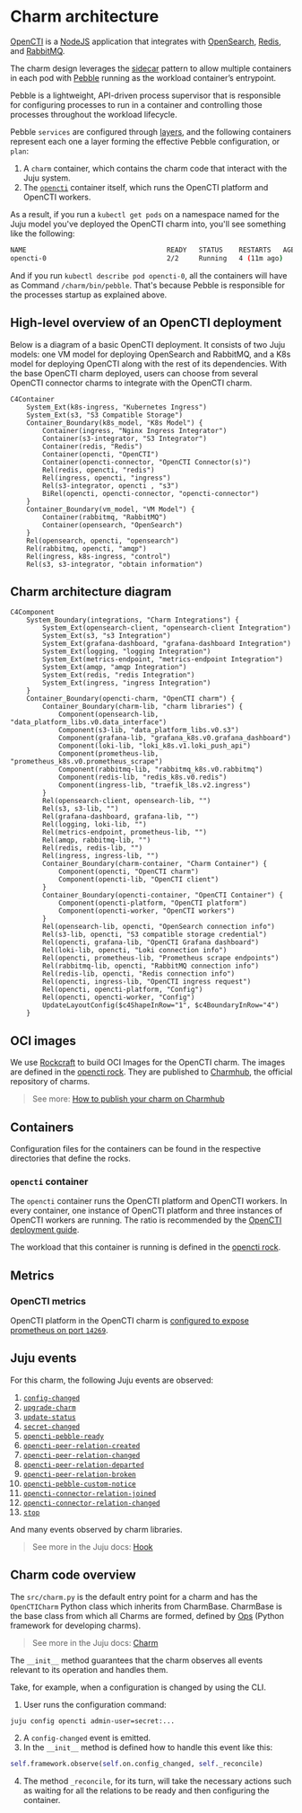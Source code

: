 # Charm architecture

[OpenCTI](https://filigran.io/solutions/open-cti/) is a 
[NodeJS](https://nodejs.org/en) application that integrates with 
[OpenSearch](https://opensearch.org/), [Redis](https://redis.io/), and 
[RabbitMQ](https://www.rabbitmq.com/).

The charm design leverages the [sidecar](https://kubernetes.io/blog/2015/06/the-distributed-system-toolkit-patterns/#example-1-sidecar-containers)
pattern to allow multiple containers in each pod with 
[Pebble](https://juju.is/docs/sdk/pebble) running as the workload container’s 
entrypoint.

Pebble is a lightweight, API-driven process supervisor that is responsible for
configuring processes to run in a container and controlling those
processes throughout the workload lifecycle.

Pebble `services` are configured through [layers](https://github.com/canonical/pebble#layer-specification), 
and the following containers represent each one a layer forming the effective 
Pebble configuration, or `plan`:

1. A `charm` container, which contains the charm code that interact with the Juju system.
2. The [`opencti`](https://filigran.io/solutions/open-cti/) container itself, which runs the OpenCTI platform and OpenCTI workers.

As a result, if you run a `kubectl get pods` on a namespace named for the Juju 
model you've deployed the OpenCTI charm into, you'll see something like the 
following:

```bash
NAME                                   READY   STATUS    RESTARTS   AGE
opencti-0                              2/2     Running   4 (11m ago)   3h20m
```

And if you run `kubectl describe pod opencti-0`, all the containers will have 
as Command ```/charm/bin/pebble```. That's because Pebble is responsible for
the processes startup as explained above.

## High-level overview of an OpenCTI deployment

Below is a diagram of a basic OpenCTI deployment. It consists of two Juju models:
one VM model for deploying OpenSearch and RabbitMQ, and a K8s model for 
deploying OpenCTI along with the rest of its dependencies. With the base OpenCTI
charm deployed, users can choose from several OpenCTI connector charms to 
integrate with the OpenCTI charm.

```mermaid
C4Container
    System_Ext(k8s-ingress, "Kubernetes Ingress")
    System_Ext(s3, "S3 Compatible Storage")
    Container_Boundary(k8s_model, "K8s Model") {
        Container(ingress, "Nginx Ingress Integrator")
        Container(s3-integrator, "S3 Integrator")
        Container(redis, "Redis")
        Container(opencti, "OpenCTI")
        Container(opencti-connector, "OpenCTI Connector(s)")
        Rel(redis, opencti, "redis")
        Rel(ingress, opencti, "ingress")
        Rel(s3-integrator, opencti , "s3")
        BiRel(opencti, opencti-connector, "opencti-connector")
    }
    Container_Boundary(vm_model, "VM Model") {
        Container(rabbitmq, "RabbitMQ")
        Container(opensearch, "OpenSearch")
    }
    Rel(opensearch, opencti, "opensearch")
    Rel(rabbitmq, opencti, "amqp")
    Rel(ingress, k8s-ingress, "control")
    Rel(s3, s3-integrator, "obtain information")
```

## Charm architecture diagram

```mermaid
C4Component
    System_Boundary(integrations, "Charm Integrations") {
        System_Ext(opensearch-client, "opensearch-client Integration")
        System_Ext(s3, "s3 Integration")
        System_Ext(grafana-dashboard, "grafana-dashboard Integration")
        System_Ext(logging, "logging Integration")
        System_Ext(metrics-endpoint, "metrics-endpoint Integration")
        System_Ext(amqp, "amqp Integration")
        System_Ext(redis, "redis Integration")
        System_Ext(ingress, "ingress Integration")
    }
    Container_Boundary(opencti-charm, "OpenCTI charm") {
        Container_Boundary(charm-lib, "charm libraries") {
            Component(opensearch-lib, "data_platform_libs.v0.data_interface")
            Component(s3-lib, "data_platform_libs.v0.s3")
            Component(grafana-lib, "grafana_k8s.v0.grafana_dashboard")
            Component(loki-lib, "loki_k8s.v1.loki_push_api")
            Component(prometheus-lib, "prometheus_k8s.v0.prometheus_scrape")
            Component(rabbitmq-lib, "rabbitmq_k8s.v0.rabbitmq")
            Component(redis-lib, "redis_k8s.v0.redis")
            Component(ingress-lib, "traefik_l8s.v2.ingress")
        }
        Rel(opensearch-client, opensearch-lib, "")
        Rel(s3, s3-lib, "")
        Rel(grafana-dashboard, grafana-lib, "")
        Rel(logging, loki-lib, "")
        Rel(metrics-endpoint, prometheus-lib, "")
        Rel(amqp, rabbitmq-lib, "")
        Rel(redis, redis-lib, "")
        Rel(ingress, ingress-lib, "")
        Container_Boundary(charm-container, "Charm Container") {
            Component(opencti, "OpenCTI charm")
            Component(opencti-lib, "OpenCTI client")
        }
        Container_Boundary(opencti-container, "OpenCTI Container") {
            Component(opencti-platform, "OpenCTI platform")
            Component(opencti-worker, "OpenCTI workers")
        }
        Rel(opensearch-lib, opencti, "OpenSearch connection info")
        Rel(s3-lib, opencti, "S3 compatible storage credential")
        Rel(opencti, grafana-lib, "OpenCTI Grafana dashboard")
        Rel(loki-lib, opencti, "Loki connection info")
        Rel(opencti, prometheus-lib, "Prometheus scrape endpoints")
        Rel(rabbitmq-lib, opencti, "RabbitMQ connection info")
        Rel(redis-lib, opencti, "Redis connection info")
        Rel(opencti, ingress-lib, "OpenCTI ingress request")
        Rel(opencti, opencti-platform, "Config")
        Rel(opencti, opencti-worker, "Config")
        UpdateLayoutConfig($c4ShapeInRow="1", $c4BoundaryInRow="4")
    }
```

## OCI images

We use [Rockcraft](https://canonical-rockcraft.readthedocs-hosted.com/en/latest/) to build OCI Images for the OpenCTI charm. 
The images are defined in the [opencti rock](https://github.com/canonical/opencti-operator/blob/main/opencti_rock/rockcraft.yaml).
They are published to [Charmhub](https://charmhub.io/), the official repository of charms.

> See more: [How to publish your charm on Charmhub](https://juju.is/docs/sdk/publishing)

## Containers

Configuration files for the containers can be found in the respective directories that define the rocks.

### `opencti` container

The `opencti` container runs the OpenCTI platform and OpenCTI workers.
In every container, one instance of OpenCTI platform and three instances of 
OpenCTI workers are running. The ratio is recommended by the [OpenCTI deployment guide](https://docs.opencti.io/latest/deployment/clustering/).

The workload that this container is running is defined in the [opencti rock](https://github.com/canonical/opencti-operator/blob/main/opencti_rock/rockcraft.yaml).

## Metrics

### OpenCTI metrics

OpenCTI platform in the OpenCTI charm is [configured to expose prometheus on port `14269`](https://docs.opencti.io/latest/deployment/configuration/#telemetry). 
 
## Juju events

For this charm, the following Juju events are observed:

1. [`config-changed`](https://canonical-juju.readthedocs-hosted.com/en/latest/user/reference/hook/#config-changed)
2. [`upgrade-charm`](https://canonical-juju.readthedocs-hosted.com/en/latest/user/reference/hook/#upgrade-charm)
3. [`update-status`](https://canonical-juju.readthedocs-hosted.com/en/latest/user/reference/hook/#update-status)
4. [`secret-changed`](https://canonical-juju.readthedocs-hosted.com/en/latest/user/reference/hook/#secret-changed)
5. [`opencti-pebble-ready`](https://canonical-juju.readthedocs-hosted.com/en/latest/user/reference/hook/#container-pebble-ready)
6. [`opencti-peer-relation-created`](https://canonical-juju.readthedocs-hosted.com/en/latest/user/reference/hook/#endpoint-relation-created)
7. [`opencti-peer-relation-changed`](https://canonical-juju.readthedocs-hosted.com/en/latest/user/reference/hook/#endpoint-relation-changed)
8. [`opencti-peer-relation-departed`](https://canonical-juju.readthedocs-hosted.com/en/latest/user/reference/hook/#endpoint-relation-departed)
9. [`opencti-peer-relation-broken`](https://canonical-juju.readthedocs-hosted.com/en/latest/user/reference/hook/#endpoint-relation-broken)
10. [`opencti-pebble-custom-notice`](https://canonical-juju.readthedocs-hosted.com/en/latest/user/reference/hook/#container-pebble-custom-notice)
11. [`opencti-connector-relation-joined`](https://canonical-juju.readthedocs-hosted.com/en/latest/user/reference/hook/#endpoint-relation-joined)
12. [`opencti-connector-relation-changed`](https://canonical-juju.readthedocs-hosted.com/en/latest/user/reference/hook/#endpoint-relation-changed)
13. [`stop`](https://canonical-juju.readthedocs-hosted.com/en/latest/user/reference/hook/#stop)

And many events observed by charm libraries.

> See more in the Juju docs: [Hook](https://juju.is/docs/sdk/event)

## Charm code overview

The `src/charm.py` is the default entry point for a charm and has the 
`OpenCTICharm` Python class which inherits from CharmBase. CharmBase is the 
base class from which all Charms are formed, defined by [Ops](https://juju.is/docs/sdk/ops) 
(Python framework for developing charms).

> See more in the Juju docs: [Charm](https://canonical-juju.readthedocs-hosted.com/en/latest/user/reference/charm/)

The `__init__` method guarantees that the charm observes all events relevant to its operation and handles them.

Take, for example, when a configuration is changed by using the CLI.

1. User runs the configuration command:
```bash
juju config opencti admin-user=secret:...
```
2. A `config-changed` event is emitted.
3. In the `__init__` method is defined how to handle this event like this:
```python
self.framework.observe(self.on.config_changed, self._reconcile)
```
4. The method `_reconcile`, for its turn, will take the necessary actions such as waiting for all the relations to be ready and then configuring the container.
